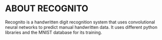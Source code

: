 # ABOUT RECOGNITO
Recognito is a handwritten digit recognition system that uses convolutional neural networks to predict manual handwritten data. It uses different python libraries and the MNIST database for its training.
